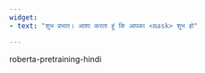 ```yaml
---
widget:
- text: "शुभ प्रभात। आशा करता हूं कि आपका <mask> शुभ हो"

---
```


roberta-pretraining-hindi